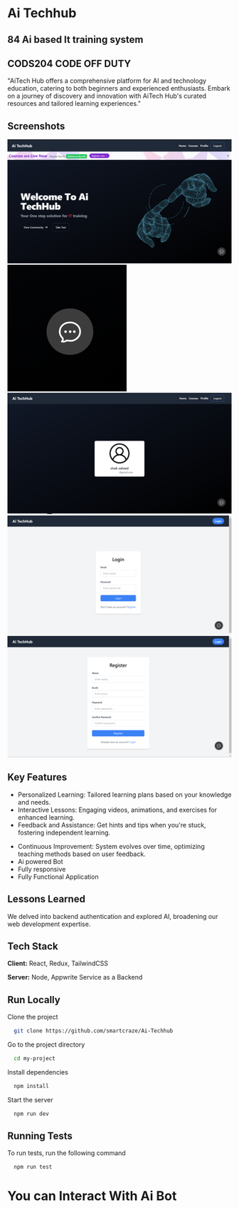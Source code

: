 
# Ai Techhub

## 84 Ai based It training system
## CODS204 CODE OFF DUTY
"AiTech Hub offers a comprehensive platform for AI and technology education, catering to both beginners and experienced enthusiasts. Embark on a journey of discovery and innovation with AiTech Hub's curated resources and tailored learning experiences."



## Screenshots

![App Screenshot](mainpage.png)
![App Screenshot](aibot.png)
![App Screenshot](profile.png)
![App Screenshot](login.png)
![App Screenshot](register.png)

## Key Features 
- Personalized Learning: Tailored learning plans based on your knowledge and needs.
- Interactive Lessons: Engaging videos, animations, and exercises for enhanced learning.
- Feedback and Assistance: Get hints and tips when you're stuck, fostering independent learning.
<!-- - Progress Tracking: Monitor your learning journey and identify areas for improvement. -->
- Continuous Improvement: System evolves over time, optimizing teaching methods based on user feedback.
- Ai powered Bot
- Fully responsive
- Fully Functional Application


## Lessons Learned
We delved into backend authentication and explored AI, broadening our web development expertise.
## Tech Stack

**Client:** React, Redux, TailwindCSS

**Server:** Node, Appwrite Service as a Backend


## Run Locally

Clone the project

```bash
  git clone https://github.com/smartcraze/Ai-Techhub
```

Go to the project directory

```bash
  cd my-project
```

Install dependencies

```bash
  npm install
```

Start the server

```bash
  npm run dev
```



## Running Tests

To run tests, run the following command

```bash
  npm run test
```
# You can Interact With Ai Bot


